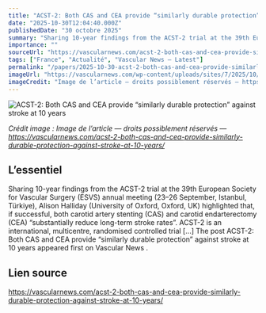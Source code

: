 ```yaml
---
title: "ACST-2: Both CAS and CEA provide “similarly durable protection” against stroke at 10 years"
date: "2025-10-30T12:04:40.000Z"
publishedDate: "30 octobre 2025"
summary: "Sharing 10-year findings from the ACST-2 trial at the 39th European Society for Vascular Surgery (ESVS) annual meeting (23–26 September, Istanbul, Türkiye), Alison Halliday (University of Oxford, Oxford, UK) highlighted that, if successful, both carotid artery stenting (CAS) and carotid endarterectomy (CEA) “substantially reduce long-term stroke rates”. ACST-2 is an international, multicentre, randomised controlled trial [&#8230;] The post ACST-2: Both CAS and CEA provide “similarly durable protection” against stroke at 10 years appeared first on Vascular News ."
importance: ""
sourceUrl: "https://vascularnews.com/acst-2-both-cas-and-cea-provide-similarly-durable-protection-against-stroke-at-10-years/"
tags: ["France", "Actualité", "Vascular News — Latest"]
permalink: "/papers/2025-10-30-acst-2-both-cas-and-cea-provide-similarly-durable-protection-against-stroke-at-10-years"
imageUrl: "https://vascularnews.com/wp-content/uploads/sites/7/2025/10/Image-17.jpg"
imageCredit: "Image de l’article — droits possiblement réservés — https://vascularnews.com/acst-2-both-cas-and-cea-provide-similarly-durable-protection-against-stroke-at-10-years/"
---
```


![ACST-2: Both CAS and CEA provide “similarly durable protection” against stroke at 10 years](https://vascularnews.com/wp-content/uploads/sites/7/2025/10/Image-17.jpg)

*Crédit image : Image de l’article — droits possiblement réservés — https://vascularnews.com/acst-2-both-cas-and-cea-provide-similarly-durable-protection-against-stroke-at-10-years/*

## L’essentiel

Sharing 10-year findings from the ACST-2 trial at the 39th European Society for Vascular Surgery (ESVS) annual meeting (23–26 September, Istanbul, Türkiye), Alison Halliday (University of Oxford, Oxford, UK) highlighted that, if successful, both carotid artery stenting (CAS) and carotid endarterectomy (CEA) “substantially reduce long-term stroke rates”. ACST-2 is an international, multicentre, randomised controlled trial [&#8230;] The post ACST-2: Both CAS and CEA provide “similarly durable protection” against stroke at 10 years appeared first on Vascular News .

## Lien source

https://vascularnews.com/acst-2-both-cas-and-cea-provide-similarly-durable-protection-against-stroke-at-10-years/

